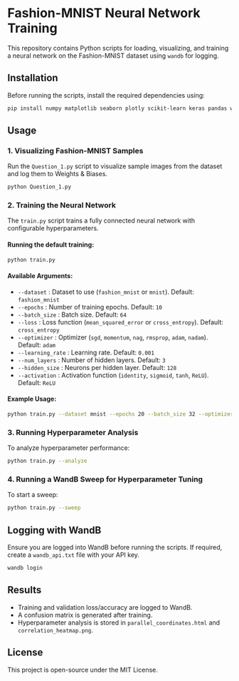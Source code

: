 # Fashion-MNIST Neural Network Training

This repository contains Python scripts for loading, visualizing, and training a neural network on the Fashion-MNIST dataset using `wandb` for logging.

## Installation

Before running the scripts, install the required dependencies using:

```bash
pip install numpy matplotlib seaborn plotly scikit-learn keras pandas wandb
```

## Usage

### 1. Visualizing Fashion-MNIST Samples

Run the `Question_1.py` script to visualize sample images from the dataset and log them to Weights & Biases.

```bash
python Question_1.py
```

### 2. Training the Neural Network

The `train.py` script trains a fully connected neural network with configurable hyperparameters.

#### Running the default training:
```bash
python train.py
```

#### Available Arguments:

- `--dataset` : Dataset to use (`fashion_mnist` or `mnist`). Default: `fashion_mnist`
- `--epochs` : Number of training epochs. Default: `10`
- `--batch_size` : Batch size. Default: `64`
- `--loss` : Loss function (`mean_squared_error` or `cross_entropy`). Default: `cross_entropy`
- `--optimizer` : Optimizer (`sgd`, `momentum`, `nag`, `rmsprop`, `adam`, `nadam`). Default: `adam`
- `--learning_rate` : Learning rate. Default: `0.001`
- `--num_layers` : Number of hidden layers. Default: `3`
- `--hidden_size` : Neurons per hidden layer. Default: `128`
- `--activation` : Activation function (`identity`, `sigmoid`, `tanh`, `ReLU`). Default: `ReLU`

#### Example Usage:
```bash
python train.py --dataset mnist --epochs 20 --batch_size 32 --optimizer adam --learning_rate 0.0005
```

### 3. Running Hyperparameter Analysis

To analyze hyperparameter performance:
```bash
python train.py --analyze
```

### 4. Running a WandB Sweep for Hyperparameter Tuning

To start a sweep:
```bash
python train.py --sweep
```

## Logging with WandB

Ensure you are logged into WandB before running the scripts. If required, create a `wandb_api.txt` file with your API key.
```bash
wandb login
```

## Results

- Training and validation loss/accuracy are logged to WandB.
- A confusion matrix is generated after training.
- Hyperparameter analysis is stored in `parallel_coordinates.html` and `correlation_heatmap.png`.

## License

This project is open-source under the MIT License.

